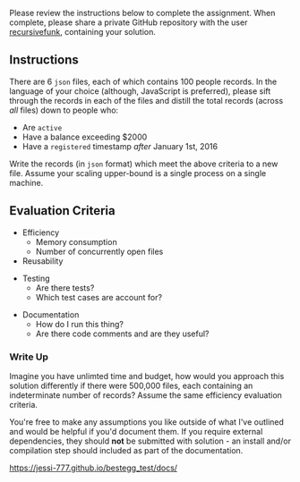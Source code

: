 Please review the instructions below to complete the assignment. When complete, please share a private GitHub repository with the user [recursivefunk](https://github.com/recursivefunk), containing your solution.

## Instructions

There are 6 `json` files, each of which contains 100 people records. In the language of your choice (although, JavaScript is preferred), please sift through the records in each of the files and distill the total records (across _all_ files) down to people who:

- Are `active`
- Have a balance exceeding $2000
- Have a `registered` timestamp _after_ January 1st, 2016

Write the records (in `json` format) which meet the above criteria to a new file. Assume your scaling upper-bound is a single process on a single machine.

## Evaluation Criteria

<!-- files being read from disc successfully in an efficient way -->
- Efficiency
  - Memory consumption
  - Number of concurrently open files
- Reusability
<!-- got test rig up and checking my work
     shipping with 100% coverage treating this like commercial code. -->
- Testing
  - Are there tests?
  - Which test cases are account for?
<!-- hooked up git pages for documentation -->
- Documentation
  - How do I run this thing?
  - Are there code comments and are they useful?

### Write Up

Imagine you have unlimted time and budget, how would you approach this solution differently if there were 500,000 files, each containing an indeterminate number of records? Assume the same efficiency evaluation criteria.

You're free to make any assumptions you like outside of what I've outlined and would be helpful if you'd document them. If you require external dependencies, they should **not** be submitted with solution - an install and/or compilation step should included as part of the documentation.

<!-- documentation docs url -->
https://jessi-777.github.io/bestegg_test/docs/